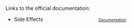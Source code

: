 Links to the official documentation:

<ul style="columns: 2; max-width: 28rem">
	<li>Side Effects</li>
    <li style="list-style-type: none"><a style="font-size: 0.75em" href="../../../../../../../#/topic/18b17bdd49d1436fa9172cbb01e26544" target="_blank">Documentation</a></li>
</ul>
